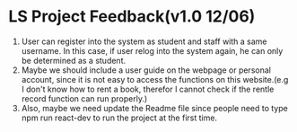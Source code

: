 # LS Project Feedback(v1.0 12/06)

1. User can register into the system as student and staff with a same username. In this case, if user relog into the system again, he can only be determined as a student.
2. Maybe we should include a user guide on the webpage or personal account, since it is not easy to access the functions on this website.(e.g I don't know how to rent a book, therefor I cannot check if the rentle record function can run properly.)
3. Also, maybe we need update the Readme file since people need to type npm run react-dev to run the project at the first time.